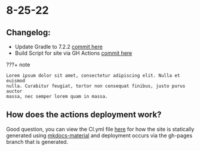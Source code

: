 # 8-25-22

## Changelog:
- Update Gradle to 7.2.2 [commit here](https://github.com/PCHS-ProjectProgramming/Android-POS/commit/3200fd8f90dc103dbbaca6960527a43b3844b324)
- Build Script for site via GH Actions [commit here](https://github.com/PCHS-ProjectProgramming/Android-POS/commit/3200fd8f90dc103dbbaca6960527a43b3844b324)

???+ note

    Lorem ipsum dolor sit amet, consectetur adipiscing elit. Nulla et euismod
    nulla. Curabitur feugiat, tortor non consequat finibus, justo purus auctor
    massa, nec semper lorem quam in massa.
 

## How does the actions deployment work?
Good question, you can view the CI.yml file [here](https://github.com/PCHS-ProjectProgramming/POS-Docs/blob/main/.github/workflows/ci.yml) for how the site is statically generated using [mkdocs-material](https://www.bing.com/ck/a?!&&p=d16ac83ace49ba37JmltdHM9MTY2MTkwMTE3NiZpZ3VpZD1jZTZkMjViYi1lMmMyLTQyYTktOWM3Ny1hYWM3ZGQyZGI1MDMmaW5zaWQ9NTE3MA&ptn=3&hsh=3&fclid=483b03db-28b9-11ed-a5b3-7cbd296531e6&u=a1aHR0cHM6Ly9zcXVpZGZ1bmsuZ2l0aHViLmlvL21rZG9jcy1tYXRlcmlhbC8&ntb=1) and deployment occurs via the gh-pages branch that is generated.
